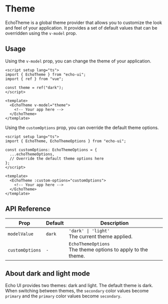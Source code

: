 # Theme

EchoTheme is a global theme provider that allows you to customize the look and feel of your application. It provides a set of default values that can be overridden using the `v-model` prop.

## Usage

Using the `v-model` prop, you can change the theme of your application.

```vue [App.vue]
<script setup lang="ts">
import { EchoTheme } from "echo-ui";
import { ref } from "vue";

const theme = ref("dark");
</script>

<template>
  <EchoTheme v-model="theme">
    <!-- Your app here -->
  </EchoTheme>
</template>
```

Using the `customOptions` prop, you can override the default theme options.

```vue [App.vue]
<script setup lang="ts">
import { EchoTheme, EchoThemeOptions } from "echo-ui";

const customOptions: EchoThemeOptions = {
  ...echoThemeOptions,
  // Override the default theme options here
};
</script>

<template>
  <EchoTheme :custom-options="customOptions">
    <!-- Your app here -->
  </EchoTheme>
</template>
```

## API Reference

| Prop             | Default   | Description                                                           |
|------------------|-----------|-----------------------------------------------------------------------|
| `modelValue`     | `dark`    | `'dark' \| 'light'` <br> The current theme applied.                   |
| `customOptions`  | `-`       | `EchoThemeOptions` <br> The theme options to apply to the theme.      |

## About dark and light mode

Echo UI provides two themes: dark and light. The default theme is dark. When switching between themes, the `secondary` color values ​​become `primary` and the `primary` color values ​​become `secondary`.